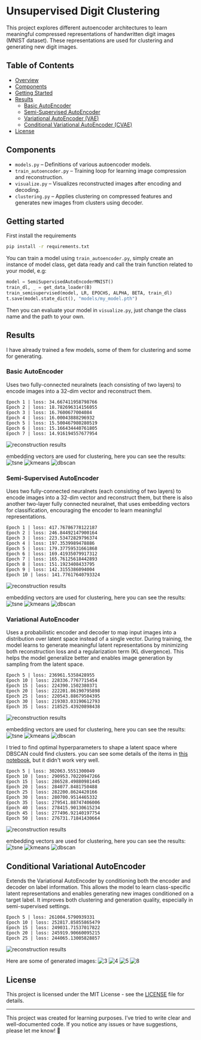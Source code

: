 # Unsupervised Digit Clustering

This project explores different autoencoder architectures to learn meaningful compressed representations of handwritten digit images (MNIST dataset). These representations are used for clustering and generating new digit images.

## Table of Contents

- [Overview](#unsupervised-digit-clustering)
- [Components](#components)
- [Getting Started](#getting-started)
- [Results](#results)
  - [Basic AutoEncoder](#basic-autoencoder)
  - [Semi-Supervised AutoEncoder](#semi-supervised-autoencoder)
  - [Variational AutoEncoder (VAE)](#variational-autoencoder)
  - [Conditional Variational AutoEncoder (CVAE)](#conditional-variational-autoencoder)
- [License](#license)

## Components

- `models.py` – Definitions of various autoencoder models.
- `train_autoencoder.py` – Training loop for learning image compression and reconstruction.
- `visualize.py` – Visualizes reconstructed images after encoding and decoding.
- `clustering.py` – Applies clustering on compressed features and generates new images from clusters using decoder.

## Getting started

First install the requirements
```bash
pip install -r requirements.txt
```
You can train a model using `train_autoencoder.py`, simply create an instance of model class, get data ready and call the train function related to your model, e.g:
```python
model = SemiSupervisedAutoEncoderMNIST()
train_dl, _ = get_data_loader(B)
train_semisupervised(model, LR, EPOCHS, ALPHA, BETA, train_dl)
t.save(model.state_dict(), "models/my_model.pth")
```
Then you can evaluate your model in `visualize.py`, just change the class name and the path to your own.

## Results

I have already trained a few models, some of them for clustering and some for generating.

### Basic AutoEncoder
Uses two fully-connected neuralnets (each consisting of two layers) to encode images into a 32-dim vector and reconstruct them.
```
Epoch 1 | loss: 34.667411958798766
Epoch 2 | loss: 18.782696314156055
Epoch 3 | loss: 16.7600677004084
Epoch 4 | loss: 16.00043888296932
Epoch 5 | loss: 15.500467980280519
Epoch 6 | loss: 15.166434440761805
Epoch 7 | loss: 14.916194557677954
```
![reconstruction results](results/autoencoder/reconstructions.png)

embedding vectors are used for clustering, here you can see the results:
![tsne](results/autoencoder/t-SNE%20Visualization%20of%20Encodings%20(perplexity30%20n_samples2000).png)
![kmeans](results/autoencoder/t-SNE%20Visualization%20of%20K-Mean%20Encodings.png)
![dbscan](results/autoencoder/t-SNE%20Visualization%20of%20DBSCAN%20Encodings%20(eps1.95).png)


### Semi-Supervised AutoEncoder
Uses two fully-connected neuralnets (each consisting of two layers) to encode images into a 32-dim vector and reconstruct them, but there is also another two-layer fully connected neuralnet, that uses embedding vectors for classification, encouraging the encoder to learn meaningful representations.
```
Epoch 1 | loss: 417.76786778122187
Epoch 2 | loss: 246.84492147900164
Epoch 3 | loss: 223.53472829796374
Epoch 4 | loss: 197.3539989478886
Epoch 5 | loss: 179.37759531661868
Epoch 6 | loss: 169.41935079917312
Epoch 7 | loss: 165.76125618442893
Epoch 8 | loss: 151.1923408433795
Epoch 9 | loss: 142.3155386094004
Epoch 10 | loss: 141.77617640793324
```
![reconstruction results](results/semisupervised/semi-supervised%20reconstructions.png)

embedding vectors are used for clustering, here you can see the results:
![tsne](results/semisupervised/t-SNE%20Visualization%20of%20Semi-Supervised%20Encodings%20(perplexity30%20n_samples2000).png)
![kmeans](results/semisupervised/t-SNE%20Visualization%20of%20K-Mean%20Semi-Supervised%20Encodings.png)
![dbscan](results/semisupervised/t-SNE%20Visualization%20of%20DBSCAN%20Semi-Supervised%20Encodings%20(eps10.8).png)

### Variational AutoEncoder
Uses a probabilistic encoder and decoder to map input images into a distribution over latent space instead of a single vector. During training, the model learns to generate meaningful latent representations by minimizing both reconstruction loss and a regularization term (KL divergence). This helps the model generalize better and enables image generation by sampling from the latent space.
```
Epoch 5 | loss: 236961.5358428955
Epoch 10 | loss: 228336.7767715454
Epoch 15 | loss: 224390.1502380371
Epoch 20 | loss: 222201.86190795898
Epoch 25 | loss: 220543.88679504395
Epoch 30 | loss: 219303.03190612793
Epoch 35 | loss: 218525.43920898438
```
![reconstruction results](results/vae/vae1%20reconstructions.png)

embedding vectors are used for clustering, here you can see the results:
![tsne](results/vae/t-SNE%20Visualization%20of%20Encodings%20vae1.png)
![kmeans](results/vae/t-SNE%20Visualization%20of%20K-Mean%20Encodings%20vae1.png)
![dbscan](results/vae/t-SNE%20Visualization%20of%20DBSCAN%20Encodings%20vae1.png)

I tried to find optimal hyperparameters to shape a latent space where DBSCAN could find clusters. you can see some details of the items in [this notebook](notebooks/explore_dbscan_params.ipynb), but it didn't work very well.
```
Epoch 5 | loss: 302063.5551300049
Epoch 10 | loss: 290953.70220947266
Epoch 15 | loss: 286528.49880981445
Epoch 20 | loss: 284077.8481750488
Epoch 25 | loss: 282200.8624420166
Epoch 30 | loss: 280700.9514465332
Epoch 35 | loss: 279541.88747406006
Epoch 40 | loss: 278415.90130615234
Epoch 45 | loss: 277496.92140197754
Epoch 50 | loss: 276731.71841430664
```
![reconstruction results](results/vae/vae2%20reconstructions.png)

embedding vectors are used for clustering, here you can see the results:
![tsne](results/vae/t-SNE%20Visualization%20of%20Encodings%20vae2.png)
![kmeans](results/vae/t-SNE%20Visualization%20of%20K-Mean%20Encodings%20vae2.png)
![dbscan](results/vae/t-SNE%20Visualization%20of%20DBSCAN%20Encodings%20vae2.png)

## Conditional Variational AutoEncoder
Extends the Variational AutoEncoder by conditioning both the encoder and decoder on label information. This allows the model to learn class-specific latent representations and enables generating new images conditioned on a target label. It improves both clustering and generation quality, especially in semi-supervised settings.
```
Epoch 5 | loss: 261004.5790939331
Epoch 10 | loss: 252817.85855865479
Epoch 15 | loss: 249031.71537017822
Epoch 20 | loss: 245919.90660095215
Epoch 25 | loss: 244065.13005828857
```
![reconstruction results](results/cvae/cvae%20reconstructions.png)

Here are some of generated images:
![3](results/cvae/cvae%20genration%203.png)
![4](results/cvae/cvae%20genration%204.png)
![5](results/cvae/cvae%20genration%205.png)
![8](results/cvae/cvae%20genration%208.png)


## License
This project is licensed under the MIT License - see the [LICENSE](LICENSE) file for details.

---

This project was created for learning purposes. I’ve tried to write clear and well-documented code.
If you notice any issues or have suggestions, please let me know! 🌱

